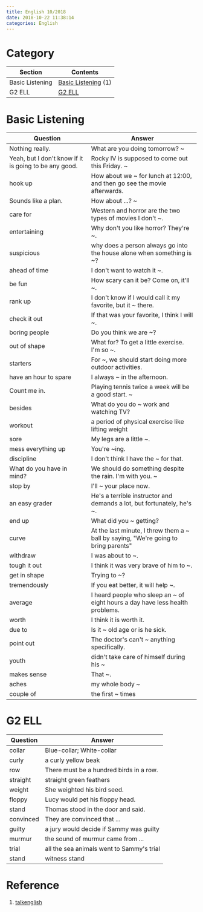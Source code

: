 ```yaml
---
title: English 10/2018
date: 2018-10-22 11:38:14
categories: English
---
```


# Category

Section | Contents
--- | ---
Basic Listening | [Basic Listening](#Basic-Listening) (1)
G2 ELL | [G2 ELL](#G2-ELL)

<!-- more -->

# Basic Listening
Question | Answer
--- | ---
Nothing really. | What are you doing tomorrow? ~
Yeah, but I don't know if it is going to be any good. | Rocky IV is supposed to come out this Friday. ~
hook up | How about we ~ for lunch at 12:00, and then go see the movie afterwards. 
Sounds like a plan. | How about ...? ~
care for | Western and horror are the two types of movies I don't ~.
entertaining | Why don't you like horror? They're ~.
suspicious | why does a person always go into the house alone when something is ~?
ahead of time | I don't want to watch it ~.
be fun | How scary can it be? Come on, it'll ~.
rank up | I don't know if I would call it my favorite, but it ~ there.
check it out | If that was your favorite, I think I will ~.
boring people | Do you think we are ~?
out of shape | What for? To get a little exercise. I'm so ~.
starters | For ~, we should start doing more outdoor activities.
have an hour to spare | I always ~ in the afternoon.
Count me in. | Playing tennis twice a week will be a good start. ~
besides | What do you do ~ work and watching TV?
workout | a period of physical exercise like lifting weight
sore | My legs are a little ~.
mess everything up | You're ~ing.
discipline | I don't think I have the ~ for that.
What do you have in mind? | We should do something despite the rain. I'm with you. ~
stop by | I'll ~ your place now.
an easy grader | He's a terrible instructor and demands a lot, but fortunately, he's ~.
end up | What did you ~ getting?
curve | At the last minute, I threw them a ~ ball by saying, "We're going to bring parents"
withdraw | I was about to ~.
tough it out | I think it was very brave of him to ~.
get in shape | Trying to ~?
tremendously | If you eat better, it will help ~.
average | I heard people who sleep an ~ of eight hours a day have less health problems.
worth | I think it is worth it.
due to | Is it ~ old age or is he sick.
point out | The doctor's can't ~ anything specifically.
youth | didn't take care of himself during his ~
makes sense | That ~.
aches | my whole body ~
couple of | the first ~ times


# G2 ELL
Question | Answer
--- | ---
collar | Blue-collar; White-collar
curly | a curly yellow beak
row | There must be a hundred birds in a row.
straight | straight green feathers
weight | She weighted his bird seed.
floppy | Lucy would pet his floppy head.
stand | Thomas stood in the door and said.
convinced | They are convinced that ...
guilty | a jury would decide if Sammy was guilty
murmur | the sound of murmur came from ...
trial | all the sea animals went to Sammy's trial
stand | witness stand

# Reference
1. [talkenglish](www.talkenglish.com)
